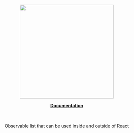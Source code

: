 <p align="center"><a href="https://docs.corets.io"><img src="https://corets.github.io/public/logo-github-readme.svg" width="300"/></a></p>

<p align="center"><b><a href="https://docs.corets.io/observables/list">Documentation</a></b><br/><br/><br/></p>

<p align="center">Observable list that can be used inside and outside of React</p>

